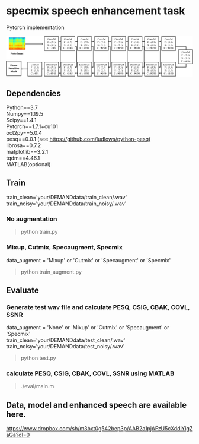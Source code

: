 # specmix speech enhancement task
Pytorch implementation 

![image1](./image/model.png)


## Dependencies
Python==3.7  
Numpy==1.19.5  
Scipy==1.4.1  
Pytorch==1.7.1+cu101  
oct2py==5.0.4  
pesq==0.0.1 (see https://github.com/ludlows/python-pesq)  
librosa==0.7.2  
matplotlib==3.2.1  
tqdm==4.46.1  
MATLAB(optional)  

## Train

train_clean='your/DEMANDdata/train_clean/.wav'  
train_noisy='your/DEMANDdata/train_noisy/.wav'  

### No augmentation
> python train.py

### Mixup, Cutmix, Specaugment, Specmix
data_augment = 'Mixup' or 'Cutmix' or 'Specaugment' or 'Specmix'  
> python train_augment.py

## Evaluate
### Generate test wav file and calculate PESQ, CSIG, CBAK, COVL, SSNR
data_augment = 'None' or 'Mixup' or 'Cutmix' or 'Specaugment' or 'Specmix'  
train_clean='your/DEMANDdata/test_clean/.wav'  
train_noisy='your/DEMANDdata/test_noisy/.wav' 
> python test.py
### calculate PESQ, CSIG, CBAK, COVL, SSNR using MATLAB
> ./eval/main.m
## Data, model and enhanced speech are available here.

https://www.dropbox.com/sh/m3bxt0g542bep3p/AAB2a1pjAFzU5cXddiYigZaGa?dl=0
